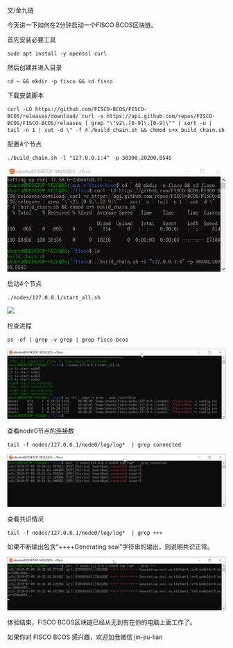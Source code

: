 文/金九链 

今天讲一下如何在2分钟启动一个FISCO BCOS区块链。

首先安装必要工具
```
sudo apt install -y openssl curl
```

然后创建并进入目录

```
cd ~ && mkdir -p fisco && cd fisco
```

下载安装脚本
```
curl -LO https://github.com/FISCO-BCOS/FISCO-BCOS/releases/download/`curl -s https://api.github.com/repos/FISCO-BCOS/FISCO-BCOS/releases | grep "\"v2\.[0-9]\.[0-9]\"" | sort -u | tail -n 1 | cut -d \" -f 4`/build_chain.sh && chmod u+x build_chain.sh
```

配置4个节点
```
./build_chain.sh -l "127.0.0.1:4" -p 30300,20200,8545
```
![](./1.gif)

启动4个节点

```
./nodes/127.0.0.1/start_all.sh
```
![](./2.png)

检查进程

```
ps -ef | grep -v grep | grep fisco-bcos
```

![](./3.png)

查看node0节点的连接数
```
tail -f nodes/127.0.0.1/node0/log/log*  | grep connected
```
![](./4.png)

查看共识情况

```
tail -f nodes/127.0.0.1/node0/log/log*  | grep +++
```

如果不断输出包含“++++Generating seal”字符串的输出，则说明共识正常。

![](./5.png)

体验结束，FISCO BCOS区块链已经从无到有在你的电脑上面工作了。

如果你对 FISCO BCOS 感兴趣，欢迎加我微信 jin-jiu-lian
